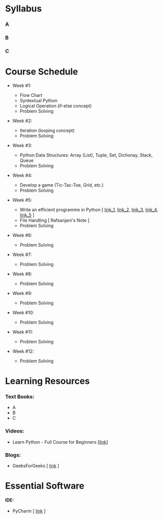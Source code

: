# Syllabus
### A
### B
### C

# Course Schedule
  - Week #1:
    - Flow Chart
    - Syntextual Python
    - Logical Operation (if-else concept)
    - Problem Solving
    
  - Week #2:
    - Iteration (looping concept)
    - Problem Solving
    
  - Week #3:
    - Python Data Structures: Array (List), Tuple, Set, Dictionay, Stack, Queue
    - Problem Solving
    
  - Week #4:
    - Develop a game (Tic-Tac-Toe, Grid, etc.)
    - Problem Solving
    
  - Week #5:
    - Write an efficient programme in Python [ [link_1](https://www.youtube.com/watch?v=YjHsOrOOSuI), [link_2](https://www.youtube.com/watch?v=OSGv2VnC0go), [link_3](https://studylib.net/doc/11685039/python-idioms-safe-hammad-python-northwest-16), [link_4](https://docs.python-guide.org/writing/style/), [link_5](https://sahandsaba.com/thirty-python-language-features-and-tricks-you-may-not-know.html) ]
    - File Handling [ Rafsanjani's Note ]
    - Problem Solving
    
  - Week #6:
    - Problem Solving
    
  - Week #7:
    - Problem Solving
    
  - Week #8:
    - Problem Solving
    
  - Week #9:
    - Problem Solving
    
  - Week #10:
    - Problem Solving
    
  - Week #11:
    - Problem Solving
    
  - Week #12:
    - Problem Solving
    

# Learning Resources

### Text Books:
- A
- B
- C

### Videos:
- Learn Python - Full Course for Beginners [[link](https://www.youtube.com/watch?v=rfscVS0vtbw&feature=youtu.be)]

### Blogs:
- GeeksForGeeks [ [link](https://www.geeksforgeeks.org/python-programming-language) ]

# Essential Software

#### IDE:
- PyCharm [ [link](https://www.jetbrains.com/pycharm/download/#section=windows) ]
